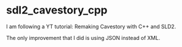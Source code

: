 # sdl2_cavestory_cpp

I am following a YT tutorial: Remaking Cavestory with C++ and SLD2.

The only improvement that I did is using JSON instead of XML.
